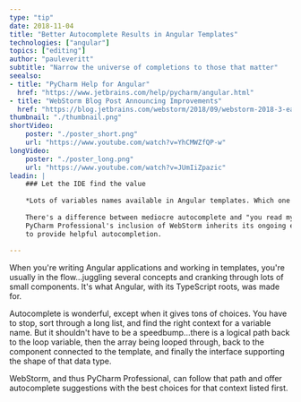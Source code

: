```yaml
---
type: "tip"
date: 2018-11-04
title: "Better Autocomplete Results in Angular Templates"
technologies: ["angular"]
topics: ["editing"]
author: "pauleveritt"
subtitle: "Narrow the universe of completions to those that matter"
seealso:
- title: "PyCharm Help for Angular"
  href: "https://www.jetbrains.com/help/pycharm/angular.html"      
- title: "WebStorm Blog Post Announcing Improvements"
  href: "https://blog.jetbrains.com/webstorm/2018/09/webstorm-2018-3-eap-3/"  
thumbnail: "./thumbnail.png"
shortVideo:
    poster: "./poster_short.png"
    url: "https://www.youtube.com/watch?v=YhCMWZfQP-w"
longVideo:
    poster: "./poster_long.png"
    url: "https://www.youtube.com/watch?v=JUmIiZpazic"
leadin: |
    ### Let the IDE find the value
    
    *Lots of variables names available in Angular templates. Which one is best?*
    
    There's a difference between mediocre autocomplete and "you read my mind." 
    PyCharm Professional's inclusion of WebStorm inherits its ongoing efforts 
    to provide helpful autocompletion.
    
---
```


When you're writing Angular applications and working in templates, you're 
usually in the flow...juggling several concepts and cranking through lots 
of small components. It's what Angular, with its TypeScript roots, was 
made for.

Autocomplete is wonderful, except when it gives tons of choices. You have 
to stop, sort through a long list, and find the right context for a variable 
name. But it shouldn't have to be a speedbump...there is a logical path back 
to the loop variable, then the array being looped through, back to the 
component connected to the template, and finally the interface supporting 
the shape of that data type.

WebStorm, and thus PyCharm Professional, can follow that path and offer 
autocomplete suggestions with the best choices for that context listed first.
